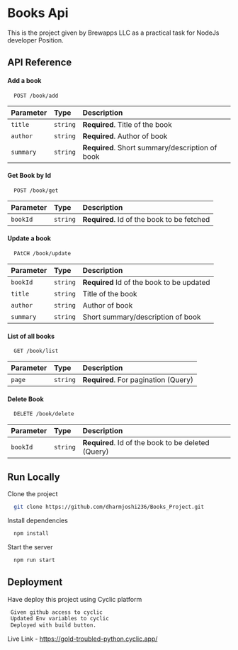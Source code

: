 
# Books Api

This is the project given by Brewapps LLC as a practical task for NodeJs developer Position.

## API Reference

#### Add a book

```http
  POST /book/add
```

| Parameter | Type     | Description                |
| :-------- | :------- | :------------------------- |
| `title` | `string` | **Required**. Title of the book |
| `author` | `string` | **Required**. Author of book |
| `summary` | `string` | **Required**. Short summary/description of book |

#### Get Book by Id

```http
  POST /book/get
```

| Parameter | Type     | Description                       |
| :-------- | :------- | :-------------------------------- |
| `bookId`      | `string` | **Required**. Id of the book to be fetched |

#### Update a book

```http
  PAtCH /book/update
```

| Parameter | Type     | Description                |
| :-------- | :------- | :------------------------- |
| `bookId` | `string` | **Required** Id of the book to be updated |
| `title` | `string` | Title of the book |
| `author` | `string` | Author of book |
| `summary` | `string` | Short summary/description of book |

#### List of all books

```http
  GET /book/list
```

| Parameter | Type     | Description                       |
| :-------- | :------- | :-------------------------------- |
| `page`      | `string` | **Required**. For pagination (Query) |

#### Delete Book

```http
  DELETE /book/delete
```

| Parameter | Type     | Description                       |
| :-------- | :------- | :-------------------------------- |
| `bookId`      | `string` | **Required**. Id of the book to be deleted (Query) |


## Run Locally

Clone the project

```bash
  git clone https://github.com/dharmjoshi236/Books_Project.git
```

Install dependencies

```bash
  npm install
```

Start the server

```bash
  npm run start
```


## Deployment

Have deploy this project using Cyclic platform

```bash
 Given github access to cyclic
 Updated Env variables to cyclic
 Deployed with build button.
```

Live Link - https://gold-troubled-python.cyclic.app/


